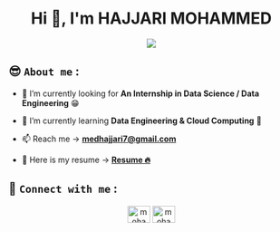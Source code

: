 
<h1 align="center">Hi 👋, I'm HAJJARI MOHAMMED</h1>

<p align="center">
  <a href="https://github.com/DenverCoder1/readme-typing-svg"><img src="https://readme-typing-svg.herokuapp.com?lines=⚙️+Data+Engineering+Student+⚙️;📊+Data+Science+Student+📊;📈+Data+Analysis+Student+📈&center=true&width=500&height=50"></a>
</p>

## 😎 `About me` :

- 🔭 I’m currently looking for **An Internship in Data Science / Data Engineering** 😁

- 🌱 I’m currently learning **Data Engineering & Cloud Computing** 👊

- 📫 Reach me → **medhajjari7@gmail.com**

- 📄 Here is my resume → **[ Resume 🔥]()**

## 🙌 `Connect with me` :

<p align="center">
    <a href="https://linkedin.com/in/mohammedhajjari" target="blank"><img align="center"
                                                                      alt="mohammedhajjari"
                                                                      height="30" src="https://raw.githubusercontent.com/rahuldkjain/github-profile-readme-generator/master/src/images/icons/Social/linked-in-alt.svg" width="40"/></a>
    <a href="https://kaggle.com/mohammedhajjari" target="blank"><img align="center"
                                                                 alt="mohammedhajjari"
                                                                 height="30" src="https://raw.githubusercontent.com/rahuldkjain/github-profile-readme-generator/master/src/images/icons/Social/kaggle.svg" width="40"/></a>
</p>

